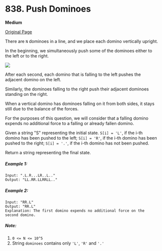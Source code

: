 # 838. Push Dominoes

**Medium**

[Original Page](https://leetcode.com/problems/push-dominoes/)

There are `N` dominoes in a line, and we place each domino vertically upright.

In the beginning, we simultaneously push some of the dominoes either to the left or to the right.

![](https://s3-lc-upload.s3.amazonaws.com/uploads/2018/05/18/domino.png)

After each second, each domino that is falling to the left pushes the adjacent domino on the left.

Similarly, the dominoes falling to the right push their adjacent dominoes standing on the right.

When a vertical domino has dominoes falling on it from both sides, it stays still due to the balance of the forces.

For the purposes of this question, we will consider that a falling domino expends no additional force to a falling or already fallen domino.

Given a string "S" representing the initial state. `S[i] = 'L'`, if the i-th domino has been pushed to the left; `S[i] = 'R'`, if the i-th domino has been pushed to the right; `S[i] = '.'`, if the i-th domino has not been pushed.

Return a string representing the final state. 

##### Example 1:
```
Input: ".L.R...LR..L.."
Output: "LL.RR.LLRRLL.."
```

##### Example 2: 
```
Input: "RR.L"
Output: "RR.L"
Explanation: The first domino expends no additional force on the second domino.
```

##### Note:
1. `0 <= N <= 10^5`
2. String `dominoes` contains only `'L'`, `'R'` and `'.'`

